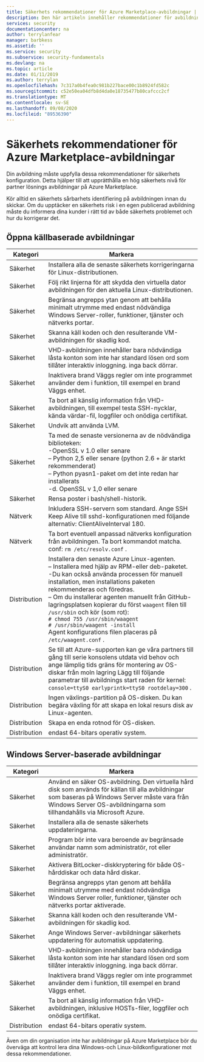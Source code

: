```yaml
---
title: Säkerhets rekommendationer för Azure Marketplace-avbildningar | Microsoft Docs
description: Den här artikeln innehåller rekommendationer för avbildningar som ingår på marknads platsen
services: security
documentationcenter: na
author: terrylanfear
manager: barbkess
ms.assetid: ''
ms.service: security
ms.subservice: security-fundamentals
ms.devlang: na
ms.topic: article
ms.date: 01/11/2019
ms.author: terrylan
ms.openlocfilehash: 7c317a0b4fea0c981b227bace00c1b8924fd582c
ms.sourcegitcommit: c52e50ea04dfb8d4da0e18735477b80cafccc2cf
ms.translationtype: MT
ms.contentlocale: sv-SE
ms.lasthandoff: 09/08/2020
ms.locfileid: "89536390"
---
```

# <a name="security-recommendations-for-azure-marketplace-images"></a>Säkerhets rekommendationer för Azure Marketplace-avbildningar

Din avbildning måste uppfylla dessa rekommendationer för säkerhets konfiguration. Detta hjälper till att upprätthålla en hög säkerhets nivå för partner lösnings avbildningar på Azure Marketplace.

Kör alltid en säkerhets sårbarhets identifiering på avbildningen innan du skickar. Om du upptäcker en säkerhets risk i en egen publicerad avbildning måste du informera dina kunder i rätt tid av både säkerhets problemet och hur du korrigerar det.

## <a name="open-source-based-images"></a>Öppna källbaserade avbildningar

| Kategori | Markera |
| -------- | ----- |
| Säkerhet                                                     | Installera alla de senaste säkerhets korrigeringarna för Linux-distributionen.                                                                                                                                                                                                              |
| Säkerhet                                                     | Följ rikt linjerna för att skydda den virtuella dator avbildningen för den aktuella Linux-distributionen.                                                                                                                                                                                     |
| Säkerhet                                                     | Begränsa angrepps ytan genom att behålla minimalt utrymme med endast nödvändiga Windows Server-roller, funktioner, tjänster och nätverks portar.                                                                                                                                               |
| Säkerhet                                                     | Skanna käll koden och den resulterande VM-avbildningen för skadlig kod.                                                                                                                                                                                                                                   |
| Säkerhet                                                     | VHD-avbildningen innehåller bara nödvändiga låsta konton som inte har standard lösen ord som tillåter interaktiv inloggning. inga back dörrar.                                                                                                                                           |
| Säkerhet                                                     | Inaktivera brand Väggs regler om inte programmet använder dem i funktion, till exempel en brand Väggs enhet.                                                                                                                                                                             |
| Säkerhet                                                     | Ta bort all känslig information från VHD-avbildningen, till exempel testa SSH-nycklar, kända värdar-fil, loggfiler och onödiga certifikat.                                                                                                                                       |
| Säkerhet                                                     | Undvik att använda LVM.                                                                                                                                                                                                                                            |
| Säkerhet                                                     | Ta med de senaste versionerna av de nödvändiga biblioteken: </br> -OpenSSL v 1.0 eller senare </br> – Python 2,5 eller senare (python 2.6 + är starkt rekommenderat) </br> – Python pyasn1-paket om det inte redan har installerats </br> -d. OpenSSL v 1,0 eller senare                                                                |
| Säkerhet                                                     | Rensa poster i bash/shell-historik.                                                                                                                                                                                                                                             |
| Nätverk                                                   | Inkludera SSH-servern som standard. Ange SSH Keep Alive till sshd-konfigurationen med följande alternativ: ClientAliveInterval 180.                                                                                                                                                        |
| Nätverk                                                   | Ta bort eventuell anpassad nätverks konfiguration från avbildningen. Ta bort kommandot matcha. conf: `rm /etc/resolv.conf` .                                                                                                                                                                                |
| Distribution                                                   | Installera den senaste Azure Linux-agenten.</br> – Installera med hjälp av RPM-eller deb-paketet.  </br> -Du kan också använda processen för manuell installation, men installations paketen rekommenderas och föredras. </br> – Om du installerar agenten manuellt från GitHub-lagringsplatsen kopierar du först `waagent` filen till `/usr/sbin` och kör (som rot): </br>`# chmod 755 /usr/sbin/waagent` </br>`# /usr/sbin/waagent -install` </br>Agent konfigurations filen placeras på `/etc/waagent.conf` . |
| Distribution                                                   | Se till att Azure-supporten kan ge våra partners till gång till serie konsolens utdata vid behov och ange lämplig tids gräns för montering av OS-diskar från moln lagring Lägg till följande parametrar till avbildnings start raden för kernel: `console=ttyS0 earlyprintk=ttyS0 rootdelay=300` . |
| Distribution                                                   | Ingen växlings-partition på OS-disken. Du kan begära växling för att skapa en lokal resurs disk av Linux-agenten.         |
| Distribution                                                   | Skapa en enda rotnod för OS-disken.      |
| Distribution                                                   | endast 64-bitars operativ system.                                                                                                                                                                                                                                                          |

## <a name="windows-server-based-images"></a>Windows Server-baserade avbildningar

| Kategori | Markera |
|--------- | ----- |
| Säkerhet                                                         | Använd en säker OS-avbildning. Den virtuella hård disk som används för källan till alla avbildningar som baseras på Windows Server måste vara från Windows Server OS-avbildningarna som tillhandahålls via Microsoft Azure. |
| Säkerhet                                                         | Installera alla de senaste säkerhets uppdateringarna.                                                                                                                                     |
| Säkerhet                                                         | Program bör inte vara beroende av begränsade användar namn som administratör, rot eller administratör.                                                                |
| Säkerhet                                                         | Aktivera BitLocker-diskkryptering för både OS-hårddiskar och data hård diskar.                                                             |
| Säkerhet                                                         | Begränsa angrepps ytan genom att behålla minimalt utrymme med endast nödvändiga Windows Server roller, funktioner, tjänster och nätverks portar aktiverade.                         |
| Säkerhet                                                         | Skanna käll koden och den resulterande VM-avbildningen för skadlig kod.                                                                                                                     |
| Säkerhet                                                         | Ange Windows Server-avbildningar säkerhets uppdatering för automatisk uppdatering.                                                                                                                |
| Säkerhet                                                         | VHD-avbildningen innehåller bara nödvändiga låsta konton som inte har standard lösen ord som tillåter interaktiv inloggning. inga back dörrar.                             |
| Säkerhet                                                         | Inaktivera brand Väggs regler om inte programmet använder dem i funktion, till exempel en brand Väggs enhet.                                                               |
| Säkerhet                                                         | Ta bort all känslig information från VHD-avbildningen, inklusive HOSTs-filer, loggfiler och onödiga certifikat.                                              |
| Distribution                                                       | endast 64-bitars operativ system.                            |

Även om din organisation inte har avbildningar på Azure Marketplace bör du överväga att kontrol lera dina Windows-och Linux-bildkonfigurationer mot dessa rekommendationer.

